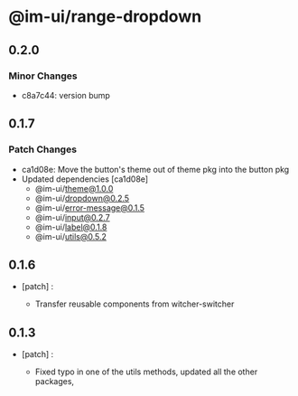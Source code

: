 # @im-ui/range-dropdown

## 0.2.0

### Minor Changes

- c8a7c44: version bump

## 0.1.7

### Patch Changes

- ca1d08e: Move the button's theme out of theme pkg into the button pkg
- Updated dependencies [ca1d08e]
  - @im-ui/theme@1.0.0
  - @im-ui/dropdown@0.2.5
  - @im-ui/error-message@0.1.5
  - @im-ui/input@0.2.7
  - @im-ui/label@0.1.8
  - @im-ui/utils@0.5.2

## 0.1.6

- [patch] :

  - Transfer reusable components from witcher-switcher

## 0.1.3

- [patch] :

  - Fixed typo in one of the utils methods, updated all the other packages,
